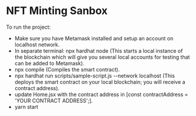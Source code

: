 # NFT Minting Sanbox

To run the project:
- Make sure you have Metamask installed and setup an account on localhost network.
- In separate terminal: npx hardhat node (This starts a local instance of the blockchain which will give you several local accounts for testing that can be added to Metamask).
- npx compile (Compiles the smart contract).
- npx hardhat run scripts/sample-script.js --network localhost (This deploys the smart contract on your local blockchain; you will receive a contract address).
- update Home.jsx with the contract address in [const contractAddress = 'YOUR CONTRACT ADDRESS';].
- yarn start